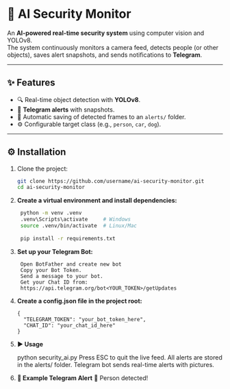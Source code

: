 # 🔐 AI Security Monitor  

An **AI-powered real-time security system** using computer vision and YOLOv8.  
The system continuously monitors a camera feed, detects people (or other objects), saves alert snapshots, and sends notifications to **Telegram**.

---

## ✨ Features
- 🔍 Real-time object detection with **YOLOv8**.  
- 📲 **Telegram alerts** with snapshots.  
- 📸 Automatic saving of detected frames to an `alerts/` folder.  
- ⚙️ Configurable target class (e.g., `person`, `car`, `dog`).  

---

## ⚙️ Installation

1. Clone the project:
   ```bash
   git clone https://github.com/username/ai-security-monitor.git
   cd ai-security-monitor
   ```

2. **Create a virtual environment and install dependencies:**
   ```bash
    python -m venv .venv
    .venv\Scripts\activate     # Windows
    source .venv/bin/activate  # Linux/Mac
    
    pip install -r requirements.txt
    ```

3. **Set up your Telegram Bot:**

   
        Open BotFather and create new bot
        Copy your Bot Token.
        Send a message to your bot.
        Get your Chat ID from:
        https://api.telegram.org/bot<YOUR_TOKEN>/getUpdates
5.  **Create a config.json file in the project root:**
   
        {
          "TELEGRAM_TOKEN": "your_bot_token_here",
          "CHAT_ID": "your_chat_id_here"
        }
7.   **▶️ Usage**
   
        python security_ai.py
        Press ESC to quit the live feed.
        All alerts are stored in the alerts/ folder.
        Telegram bot sends real-time alerts with pictures.

8. **📲 Example Telegram Alert**
    🚨 Person detected!



